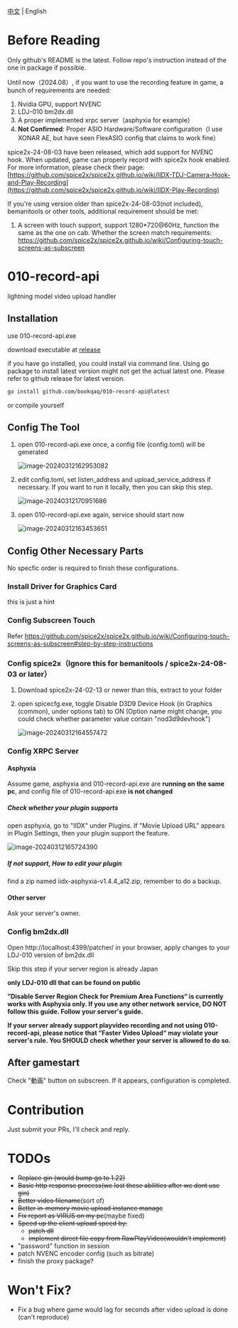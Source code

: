 [中文](./README-zh.md) | English

# Before Reading

Only github's README is the latest. Follow repo's instruction instead of the one in package if possible.

Until now（2024.08）, if you want to use the recording feature in game, a bunch of requirements are needed:

1. Nvidia GPU, support NVENC
2. LDJ-010 bm2dx.dll
3. A proper implemented xrpc server（asphyxia for example）
4. **Not Confirmed**: Proper ASIO Hardware/Software configuration（I use XONAR AE, but have seen FlexASIO config that claims to work fine）

spice2x-24-08-03 have been released, which add support for NVENC hook. When updated, game can properly record with spice2x hook enabled. For more information, please check their page: [https://github.com/spice2x/spice2x.github.io/wiki/IIDX-TDJ-Camera-Hook-and-Play-Recording](https://github.com/spice2x/spice2x.github.io/wiki/IIDX-Play-Recording)

If you're using version older than spice2x-24-08-03(not included), bemanitools or other tools, additional requirement should be met:

1. A screen with touch support, support 1280*720@60Hz, function the same as the one on cab. Whether the screen match requirements:  https://github.com/spice2x/spice2x.github.io/wiki/Configuring-touch-screens-as-subscreen

# 010-record-api

lightning model video upload handler

## Installation

use 010-record-api.exe

download executable at [release](https://github.com/bookqaq/010-record-api/releases/)

if you have go installed, you could install via command line. Using go package to install latest version might not get the actual latest one. Please refer to github release for latest version.

```bash
go install github.com/bookqaq/010-record-api@latest
```

or compile yourself

## Config The Tool

1. open 010-record-api.exe once, a config file (config.toml) will be generated

   ![image-20240312162953082](https://github.com/bookqaq/010-record-api/blob/images/image-20240312162953082.png?raw=true)

2. edit config.toml, set listen_address and upload_service_address if necessary. If you want to run it locally, then you can skip this step.

   ![image-20240312170951686](https://github.com/bookqaq/010-record-api/blob/images/image-20240313170201467.png?raw=true)

3. open 010-record-api.exe again, service should start now

   ![image-20240312163453651](https://github.com/bookqaq/010-record-api/blob/images/image-20240312163453651.png?raw=true)

## Config Other Necessary Parts

No specfic order is required to finish these configurations.

### Install Driver for Graphics Card

this is just a hint

### Config Subscreen Touch

Refer https://github.com/spice2x/spice2x.github.io/wiki/Configuring-touch-screens-as-subscreen#step-by-step-instructions

### Config spice2x（Ignore this for bemanitools / spice2x-24-08-03 or later）

1. Download spice2x-24-02-13 or newer than this, extract to your folder

2. open spicecfg.exe, toggle Disable D3D9 Device Hook (in Graphics (common), under options tab) to ON (Option name might change, you could check whether parameter value contain "nod3d9devhook")

   ![image-20240312164557472](https://github.com/bookqaq/010-record-api/blob/images/image-20240312164557472.png?raw=true)

### Config XRPC Server

#### Asphyxia

Assume game, asphyxia and 010-record-api.exe are **running on the same pc**, and config file of 010-record-api.exe **is not changed**

##### Check whether your plugin supports

open asphyxia, go to "IIDX" under Plugins. If "Movie Upload URL" appears in Plugin Settings, then your plugin support the feature.

![image-20240312165724390](https://github.com/bookqaq/010-record-api/blob/images/image-20240312165724390.png?raw=true)

##### If not support, How to edit your plugin

find a zip named iidx-asphyxia-v1.4.4_a12.zip, remember to do a backup.

#### Other server

Ask your server's owner.

### Config bm2dx.dll

Open http://localhost:4399/patcher/ in your browser, apply changes to your LDJ-010 version of bm2dx.dll

Skip this step if your server region is already Japan

**only LDJ-010 dll that can be found on public**

**”Disable Server Region Check for Premium Area Functions“ is currently works with Asphyxia only. If you use any other network service, DO NOT follow this guide. Follow your server's guide.**

**If your server already support playvideo recording and not using 010-record-api, please notice that “Faster Video Upload“ may violate your server's rule. You SHOULD check whether your server is allowed to do so.**

## After gamestart

Check "動画" button on subscreen. If it appears,  configuration is completed.

# Contribution

Just submit your PRs, I'll check and reply.

# TODOs

- ~~Replace gin (would bump go to 1.22)~~
- ~~Basic http response process(we lost these abilities after we dont use gin)~~
- ~~Better video filename~~(sort of)
- ~~Better in-memory movie upload instance manage~~
- ~~Fix report as VIRUS on my pc~~(maybe fixed)
- ~~Speed up the client upload speed by:~~
   - ~~patch dll~~
   - ~~implement direct file copy from RawPlayVideo(wouldn't implement)~~
- "password" function in session
- patch NVENC encoder config (such as bitrate)
- finish the proxy package?

# Won't Fix?
- Fix a bug where game would lag for seconds after video upload is done (can't reproduce)
